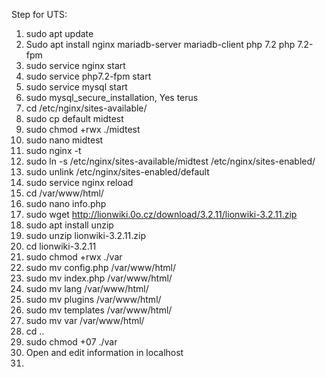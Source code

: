 Step for UTS:
1. sudo apt update
2. Sudo apt install nginx mariadb-server mariadb-client php 7.2 php 7.2-fpm
3. sudo service nginx start
4. sudo service php7.2-fpm start
5. sudo service mysql start
6. sudo mysql_secure_installation, Yes terus
7. cd /etc/nginx/sites-available/
8. sudo cp default midtest
9. sudo chmod +rwx ./midtest
10. sudo nano midtest
11. sudo nginx -t
12. sudo ln -s /etc/nginx/sites-available/midtest /etc/nginx/sites-enabled/
13. sudo unlink /etc/nginx/sites-enabled/default
14. sudo service nginx reload
15. cd /var/www/html/
16. sudo nano info.php
17. sudo wget http://lionwiki.0o.cz/download/3.2.11/lionwiki-3.2.11.zip
18. sudo apt install unzip
19. sudo unzip lionwiki-3.2.11.zip
20. cd lionwiki-3.2.11
21. sudo chmod +rwx ./var
22. sudo mv config.php /var/www/html/
23. sudo mv index.php /var/www/html/
24. sudo mv lang /var/www/html/
26. sudo mv plugins /var/www/html/
27. sudo mv templates /var/www/html/
28. sudo mv var /var/www/html/
29. cd ..
30. sudo chmod +07 ./var
31. Open and edit information in localhost
32. 
